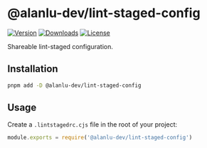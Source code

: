 # @alanlu-dev/lint-staged-config

<p>
 <a href="https://github.com/alanlu-dev/web-kit/blob/main/packages/tooling/lint-staged-config/CHANGELOG.md"><img src="https://img.shields.io/github/v/release/alanlu-dev/web-kit?filter=@alanlu-dev/lint-staged-config%2A&style=flat" alt="Version"></a>
 <a href="https://www.npmjs.com/package/@alanlu-dev/lint-staged-config"><img src="https://img.shields.io/npm/dm/@alanlu-dev/lint-staged-config" alt="Downloads"></a>
 <a href="https://github.com/alanlu-dev/web-kit/blob/main/LICENSE"><img src="https://img.shields.io/github/license/alanlu-dev/web-kit?style=flat" alt="License"></a>
</p>

Shareable lint-staged configuration.

## Installation

```bash
pnpm add -D @alanlu-dev/lint-staged-config
```

## Usage

Create a `.lintstagedrc.cjs` file in the root of your project:

```js
module.exports = require('@alanlu-dev/lint-staged-config')
```
